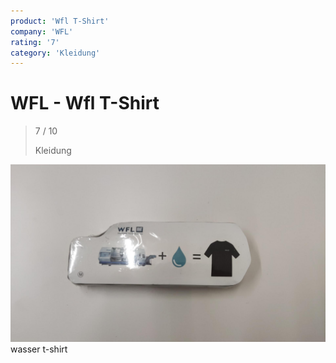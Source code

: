 ```yaml
---
product: 'Wfl T-Shirt'
company: 'WFL'
rating: '7'
category: 'Kleidung'
---
```


# WFL - Wfl T-Shirt
>
> 7 / 10
>
> Kleidung

![Wfl T-Shirt](assets\wfl-wfl-t-shirt-177aa3ec-b33d-437e-9b5f-b2eed7cfe5b8.jpg)
wasser t-shirt
